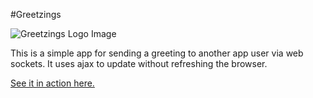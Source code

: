 #Greetzings

![Greetzings Logo Image](http://www.lianeallen.com/home/wp-content/uploads/2014/07/greetzings.jpg)

This is a simple app for sending a greeting to another app user via  web sockets. It uses ajax to
update without refreshing the browser. 

[See it in action here.](http://fierce-lowlands-5222.herokuapp.com/)
